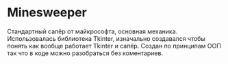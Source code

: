 #  Minesweeper
 Стандартный сапёр от майкрософта, основная механика.
 Использовалась библиотека Tkinter, изначально создавался чтобы понять как вообще работает Tkinter и сапёр.
 Создан по принципам ООП так что в коде можно разобраться без коментариев.
